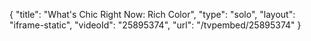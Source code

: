 {
    "title": "What's Chic Right Now: Rich Color",
    "type": "solo",
    "layout": "iframe-static",
    "videoId": "25895374",
    "url": "\/tvpembed\/25895374"
}